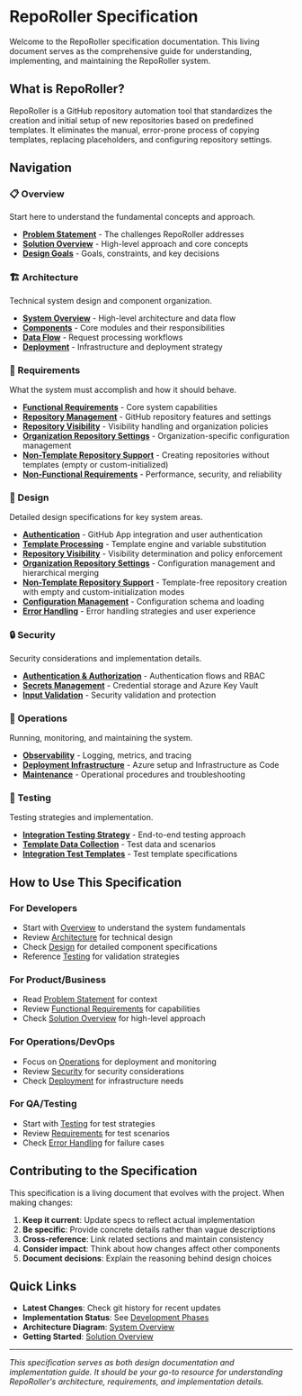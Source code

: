 # RepoRoller Specification

Welcome to the RepoRoller specification documentation. This living document serves as the comprehensive guide for understanding, implementing, and maintaining the RepoRoller system.

## What is RepoRoller?

RepoRoller is a GitHub repository automation tool that standardizes the creation and initial setup of new repositories based on predefined templates. It eliminates the manual, error-prone process of copying templates, replacing placeholders, and configuring repository settings.

## Navigation

### 📋 Overview

Start here to understand the fundamental concepts and approach.

- [**Problem Statement**](overview/problem-statement.md) - The challenges RepoRoller addresses
- [**Solution Overview**](overview/solution-overview.md) - High-level approach and core concepts
- [**Design Goals**](overview/design-goals.md) - Goals, constraints, and key decisions

### 🏗️ Architecture

Technical system design and component organization.

- [**System Overview**](architecture/system-overview.md) - High-level architecture and data flow
- [**Components**](architecture/components.md) - Core modules and their responsibilities
- [**Data Flow**](architecture/data-flow.md) - Request processing workflows
- [**Deployment**](architecture/deployment.md) - Infrastructure and deployment strategy

### 📝 Requirements

What the system must accomplish and how it should behave.

- [**Functional Requirements**](requirements/functional-requirements.md) - Core system capabilities
- [**Repository Management**](requirements/repository-management.md) - GitHub repository features and settings
- [**Repository Visibility**](requirements/repository-visibility.md) - Visibility handling and organization policies
- [**Organization Repository Settings**](requirements/organization-repository-settings.md) - Organization-specific configuration management
- [**Non-Template Repository Support**](requirements/empty-repository-support.md) - Creating repositories without templates (empty or custom-initialized)
- [**Non-Functional Requirements**](requirements/non-functional-requirements.md) - Performance, security, and reliability

### 🎨 Design

Detailed design specifications for key system areas.

- [**Authentication**](design/authentication.md) - GitHub App integration and user authentication
- [**Template Processing**](design/template-processing.md) - Template engine and variable substitution
- [**Repository Visibility**](design/repository-visibility.md) - Visibility determination and policy enforcement
- [**Organization Repository Settings**](design/organization-repository-settings.md) - Configuration management and hierarchical merging
- [**Non-Template Repository Support**](design/empty-repository-support.md) - Template-free repository creation with empty and custom-initialization modes
- [**Configuration Management**](design/configuration-management.md) - Configuration schema and loading
- [**Error Handling**](design/error-handling.md) - Error handling strategies and user experience

### 🔒 Security

Security considerations and implementation details.

- [**Authentication & Authorization**](security/authentication-authorization.md) - Authentication flows and RBAC
- [**Secrets Management**](security/secrets-management.md) - Credential storage and Azure Key Vault
- [**Input Validation**](security/input-validation.md) - Security validation and protection

### 🔧 Operations

Running, monitoring, and maintaining the system.

- [**Observability**](operations/observability.md) - Logging, metrics, and tracing
- [**Deployment Infrastructure**](operations/deployment-infrastructure.md) - Azure setup and Infrastructure as Code
- [**Maintenance**](operations/maintenance.md) - Operational procedures and troubleshooting

### 🧪 Testing

Testing strategies and implementation.

- [**Integration Testing Strategy**](testing/integration-testing-strategy.md) - End-to-end testing approach
- [**Template Data Collection**](testing/template-data-collection.md) - Test data and scenarios
- [**Integration Test Templates**](testing/integration-test-templates.md) - Test template specifications

## How to Use This Specification

### For Developers

- Start with [Overview](overview/) to understand the system fundamentals
- Review [Architecture](architecture/) for technical design
- Check [Design](design/) for detailed component specifications
- Reference [Testing](testing/) for validation strategies

### For Product/Business

- Read [Problem Statement](overview/problem-statement.md) for context
- Review [Functional Requirements](requirements/functional-requirements.md) for capabilities
- Check [Solution Overview](overview/solution-overview.md) for high-level approach

### For Operations/DevOps

- Focus on [Operations](operations/) for deployment and monitoring
- Review [Security](security/) for security considerations
- Check [Deployment](architecture/deployment.md) for infrastructure needs

### For QA/Testing

- Start with [Testing](testing/) for test strategies
- Review [Requirements](requirements/) for test scenarios
- Check [Error Handling](design/error-handling.md) for failure cases

## Contributing to the Specification

This specification is a living document that evolves with the project. When making changes:

1. **Keep it current**: Update specs to reflect actual implementation
2. **Be specific**: Provide concrete details rather than vague descriptions
3. **Cross-reference**: Link related sections and maintain consistency
4. **Consider impact**: Think about how changes affect other components
5. **Document decisions**: Explain the reasoning behind design choices

## Quick Links

- **Latest Changes**: Check git history for recent updates
- **Implementation Status**: See [Development Phases](implementation/development-phases.md)
- **Architecture Diagram**: [System Overview](architecture/system-overview.md)
- **Getting Started**: [Solution Overview](overview/solution-overview.md)

---

*This specification serves as both design documentation and implementation guide. It should be your go-to resource for understanding RepoRoller's architecture, requirements, and implementation details.*
